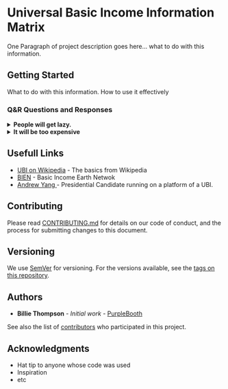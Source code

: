 

# Universal Basic Income Information Matrix


One Paragraph of project description goes here... what to do with this information.

## Getting Started

What to do with this information. How to use it effectively

### Q&R Questions and Responses



<details>
  <summary> <b> People will get lazy.</b></summary>
---
  
  No they won't. People don't work that way.

---
  </details>



<details>
  <summary> <b> It will be too expensive </b></summary>
 ---
 It's less expansive than the alternatives
---
  </details>






## Usefull Links

* [UBI on Wikipedia](https://en.wikipedia.org/wiki/Basic_income) - The basics from Wikipedia
* [BIEN](https://basicincome.org/basic-income/) - Basic Income Earth Netwok
* [Andrew Yang ](https://www.yang2020.com/what-is-ubi/) -  Presidential Candidate running on a platform of a UBI.

## Contributing

Please read [CONTRIBUTING.md](https://gist.github.com/PurpleBooth/b24679402957c63ec426) for details on our code of conduct, and the process for submitting changes to this document.

## Versioning

We use [SemVer](http://semver.org/) for versioning. For the versions available, see the [tags on this repository](https://github.com/your/project/tags). 

## Authors

* **Billie Thompson** - *Initial work* - [PurpleBooth](https://github.com/PurpleBooth)

See also the list of [contributors](https://github.com/your/project/contributors) who participated in this project.



## Acknowledgments

* Hat tip to anyone whose code was used
* Inspiration
* etc

